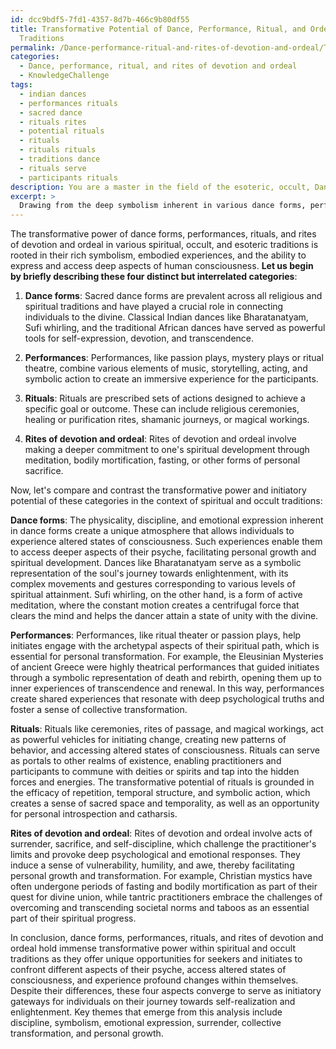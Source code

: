```yaml
---
id: dcc9bdf5-7fd1-4357-8d7b-466c9b80df55
title: Transformative Potential of Dance, Performance, Ritual, and Ordeal in Spiritual
  Traditions
permalink: /Dance-performance-ritual-and-rites-of-devotion-and-ordeal/Transformative-Potential-of-Dance-Performance-Ritual-and-Ordeal-in-Spiritual-Traditions/
categories:
  - Dance, performance, ritual, and rites of devotion and ordeal
  - KnowledgeChallenge
tags:
  - indian dances
  - performances rituals
  - sacred dance
  - rituals rites
  - potential rituals
  - rituals
  - rituals rituals
  - traditions dance
  - rituals serve
  - participants rituals
description: You are a master in the field of the esoteric, occult, Dance, performance, ritual, and rites of devotion and ordeal and Education. You are a writer of tests, challenges, books and deep knowledge on Dance, performance, ritual, and rites of devotion and ordeal for initiates and students to gain deep insights and understanding from. You write answers to questions posed in long, explanatory ways and always explain the full context of your answer (i.e., related concepts, formulas, examples, or history), as well as the step-by-step thinking process you take to answer the challenges. Be rigorous and thorough, and summarize the key themes, ideas, and conclusions at the end.
excerpt: > 
  Drawing from the deep symbolism inherent in various dance forms, performances, rituals, and rites of devotion and ordeal, analyze and compare the transformative power of each within spiritual and occult traditions, highlighting their ability to serve as initiatory gateways for seekers and initiates on their path to enlightenment.
---
```

The transformative power of dance forms, performances, rituals, and rites of devotion and ordeal in various spiritual, occult, and esoteric traditions is rooted in their rich symbolism, embodied experiences, and the ability to express and access deep aspects of human consciousness. **Let us begin by briefly describing these four distinct but interrelated categories**:

1. **Dance forms**: Sacred dance forms are prevalent across all religious and spiritual traditions and have played a crucial role in connecting individuals to the divine. Classical Indian dances like Bharatanatyam, Sufi whirling, and the traditional African dances have served as powerful tools for self-expression, devotion, and transcendence.

2. **Performances**: Performances, like passion plays, mystery plays or ritual theatre, combine various elements of music, storytelling, acting, and symbolic action to create an immersive experience for the participants.

3. **Rituals**: Rituals are prescribed sets of actions designed to achieve a specific goal or outcome. These can include religious ceremonies, healing or purification rites, shamanic journeys, or magical workings.

4. **Rites of devotion and ordeal**: Rites of devotion and ordeal involve making a deeper commitment to one's spiritual development through meditation, bodily mortification, fasting, or other forms of personal sacrifice.

Now, let's compare and contrast the transformative power and initiatory potential of these categories in the context of spiritual and occult traditions:

**Dance forms**: The physicality, discipline, and emotional expression inherent in dance forms create a unique atmosphere that allows individuals to experience altered states of consciousness. Such experiences enable them to access deeper aspects of their psyche, facilitating personal growth and spiritual development. Dances like Bharatanatyam serve as a symbolic representation of the soul's journey towards enlightenment, with its complex movements and gestures corresponding to various levels of spiritual attainment. Sufi whirling, on the other hand, is a form of active meditation, where the constant motion creates a centrifugal force that clears the mind and helps the dancer attain a state of unity with the divine.

**Performances**: Performances, like ritual theater or passion plays, help initiates engage with the archetypal aspects of their spiritual path, which is essential for personal transformation. For example, the Eleusinian Mysteries of ancient Greece were highly theatrical performances that guided initiates through a symbolic representation of death and rebirth, opening them up to inner experiences of transcendence and renewal. In this way, performances create shared experiences that resonate with deep psychological truths and foster a sense of collective transformation.

**Rituals**: Rituals like ceremonies, rites of passage, and magical workings, act as powerful vehicles for initiating change, creating new patterns of behavior, and accessing altered states of consciousness. Rituals can serve as portals to other realms of existence, enabling practitioners and participants to commune with deities or spirits and tap into the hidden forces and energies. The transformative potential of rituals is grounded in the efficacy of repetition, temporal structure, and symbolic action, which creates a sense of sacred space and temporality, as well as an opportunity for personal introspection and catharsis.

**Rites of devotion and ordeal**: Rites of devotion and ordeal involve acts of surrender, sacrifice, and self-discipline, which challenge the practitioner's limits and provoke deep psychological and emotional responses. They induce a sense of vulnerability, humility, and awe, thereby facilitating personal growth and transformation. For example, Christian mystics have often undergone periods of fasting and bodily mortification as part of their quest for divine union, while tantric practitioners embrace the challenges of overcoming and transcending societal norms and taboos as an essential part of their spiritual progress.

In conclusion, dance forms, performances, rituals, and rites of devotion and ordeal hold immense transformative power within spiritual and occult traditions as they offer unique opportunities for seekers and initiates to confront different aspects of their psyche, access altered states of consciousness, and experience profound changes within themselves. Despite their differences, these four aspects converge to serve as initiatory gateways for individuals on their journey towards self-realization and enlightenment. Key themes that emerge from this analysis include discipline, symbolism, emotional expression, surrender, collective transformation, and personal growth.
